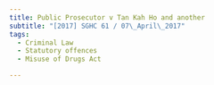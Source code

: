 ```yaml
---
title: Public Prosecutor v Tan Kah Ho and another 
subtitle: "[2017] SGHC 61 / 07\_April\_2017"
tags:
  - Criminal Law
  - Statutory offences
  - Misuse of Drugs Act

---
```



